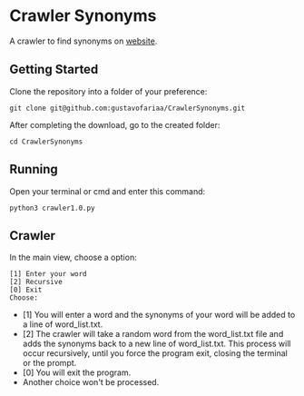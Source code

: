 # Crawler Synonyms
A crawler to find synonyms on [website](https://www.sinonimos.com.br/).

## Getting Started

Clone the repository into a folder of your preference:

```
git clone git@github.com:gustavofariaa/CrawlerSynonyms.git
```

After completing the download, go to the created folder:

```
cd CrawlerSynonyms
```

## Running

Open your terminal or cmd and enter this command:

```
python3 crawler1.0.py
```

## Crawler

In the main view, choose a option:

```
[1] Enter your word 
[2] Recursive 
[0] Exit
Choose: 
```

* [1] You will enter a word and the synonyms of your word will be added to a line of word_list.txt.
* [2] The crawler will take a random word from the word_list.txt file and adds the synonyms back to a new line of word_list.txt. This process will occur recursively, until you force the program exit, closing the terminal or the prompt.
* [0] You will exit the program.
* Another choice won't be processed.
